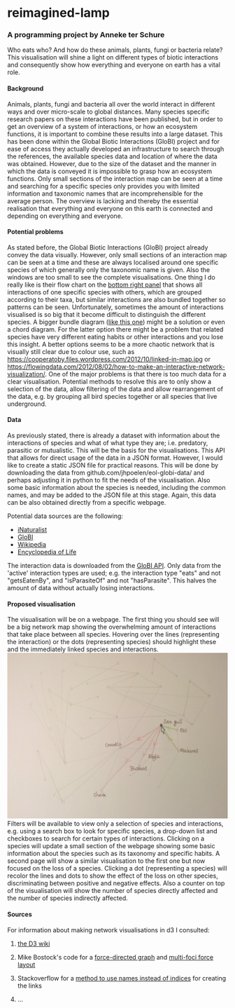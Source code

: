# reimagined-lamp
### A programming project by Anneke ter Schure

Who eats who? And how do these animals, plants, fungi or bacteria relate? This visualisation will shine a light on different types of biotic interactions and consequently show how everything and everyone on earth has a vital role.

#### Background
Animals, plants, fungi and bacteria all over the world interact in different ways and over micro-scale to global distances. Many species specific research papers on these interactions have been published, but in order to get an overview of a system of interactions, or how an ecosystem functions, it is important to combine these results into a large dataset. This has been done within the Global Biotic Interactions (GloBI) project and for ease of access they actually developed an infrastructure to search through the references, the available species data and location of where the data was obtained. However, due to the size of the dataset and the manner in which the data is conveyed it is impossible to grasp how an ecosystem functions. Only small sections of the interaction map can be seen at a time and searching for a specific species only provides you with limited information and taxonomic names that are incomprehensible for the average person. The overview is lacking and thereby the essential realisation that everything and everyone on this earth is connected and depending on everything and everyone.

#### Potential problems
As stated before, the Global Biotic Interactions (GloBI) project already convey the data visually. However, only small sections of an interaction map can be seen at a time and these are always localised around one specific species of which generally only the taxonomic name is given. Also the windows are too small to see the complete visualisations. One thing I do really like is their flow chart on the [bottom right panel](http://www.globalbioticinteractions.org/browse/index.html#interactionType=interactsWith&resultType=json&sourceTaxon=Chelonia%20mydas) that shows all interactions of one specific species with others, which are grouped according to their taxa, but similar interactions are also bundled together so patterns can be seen. Unfortunately, sometimes the amount of interactions visualised is so big that it become difficult to distinguish the different species. A bigger bundle diagram ([like this one](http://mbostock.github.io/d3/talk/20111116/bundle.html)) might be a solution or even a chord diagram. For the latter option there might be a problem that related species have very different eating habits or other interactions and you lose this insight. A better options seems to be a more chaotic network that is visually still clear due to colour use, such as https://cooperatoby.files.wordpress.com/2012/10/linked-in-map.jpg or https://flowingdata.com/2012/08/02/how-to-make-an-interactive-network-visualization/.
One of the major problems is that there is too much data for a clear visualisation. Potential methods to resolve this are to only show a selection of the data, allow filtering of the data and allow rearrangement of the data, e.g. by grouping all bird species together or all species that live underground.

#### Data
As previously stated, there is already a dataset with information about the interactions of species and what of what type they are; i.e. predatory, parasitic or mutualistic. This will be the basis for the visualisations. This API that allows for direct usage of the data in a JSON format. However, I would like to create a static JSON file for practical reasons. This will be done by downloading the data from github.com/jhpoelen/eol-globi-data/ and perhaps adjusting it in python to fit the needs of the visualisation. Also some basic information about the species is needed, including the common names, and may be added to the JSON file at this stage. Again, this data can be also obtained directly from a specific webpage.

Potential data sources are the following:
* [iNaturalist](http://www.inaturalist.org)
* [GloBI](https://www.globalbioticinteractions.org)
* [Wikipedia](http://www.wikipedia.org)
* [Encyclopedia of Life](https://www.eol.org)

The interaction data is downloaded from the [GloBI API](https://github.com/jhpoelen/eol-globi-data/wiki/API#interactions). Only data from the 'active' interaction types are used; e.g. the interaction type "eats" and not "getsEatenBy", and "isParasiteOf" and not "hasParasite". This halves the amount of data without actually losing interactions.


#### Proposed visualisation
The visualisation will be on a webpage. The first thing you should see will be a big network map showing the overwhelming amount of interactions that take place between all species. Hovering over the lines (representing the interaction) or the dots (representing species) should highlight these and the immediately linked species and interactions.
![](doc/NetworkSketch.jpg)
Filters will be available to view only a selection of species and interactions, e.g. using a search box to look for specific species, a drop-down list and checkboxes to search for certain types of interactions.
Clicking on a species will update a small section of the webpage showing some basic information about the species such as its taxonomy and specific habits.
A second page will show a similar visualisation to the first one but now focused on the loss of a species. Clicking a dot (representing a species) will recolor the lines and dots to show the effect of the loss on other species, discriminating between positive and negative effects. Also a counter on top of the visualisation will show the number of species directly affected and the number of species indirectly affected.

#### Sources
For information about making network visualisations in d3 I consulted:

1. [the D3 wiki ](https://github.com/mbostock/d3/wiki/Force-Layout)

2. Mike Bostock's code for a [force-directed graph](http://bl.ocks.org/mbostock/4062045) and [multi-foci force layout](http://bl.ocks.org/mbostock/1021841)

3. Stackoverflow for a [method to use names instead of indices](http://stackoverflow.com/questions/23986466/d3-force-layout-linking-nodes-by-name-instead-of-index) for creating the links

4. ...

